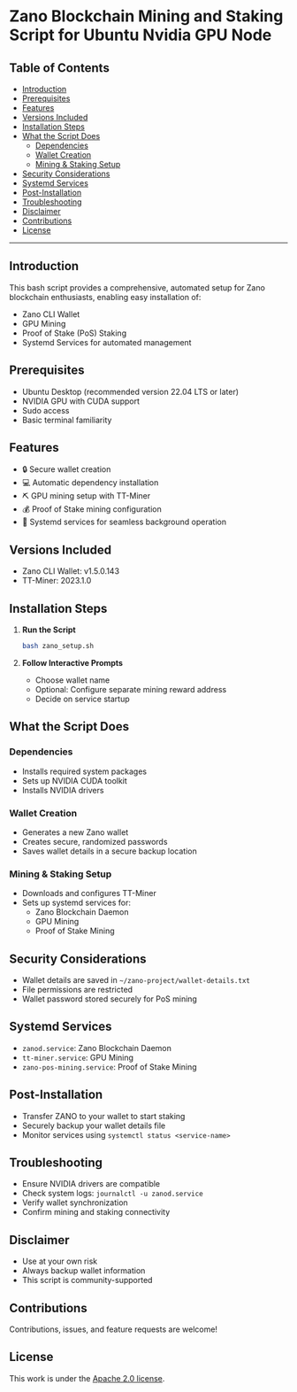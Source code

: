 <h1> Zano Blockchain Mining and Staking Script for Ubuntu Nvidia GPU Node </h1>

<h2>Table of Contents</h2>

- [Introduction](#introduction)
- [Prerequisites](#prerequisites)
- [Features](#features)
- [Versions Included](#versions-included)
- [Installation Steps](#installation-steps)
- [What the Script Does](#what-the-script-does)
  - [Dependencies](#dependencies)
  - [Wallet Creation](#wallet-creation)
  - [Mining \& Staking Setup](#mining--staking-setup)
- [Security Considerations](#security-considerations)
- [Systemd Services](#systemd-services)
- [Post-Installation](#post-installation)
- [Troubleshooting](#troubleshooting)
- [Disclaimer](#disclaimer)
- [Contributions](#contributions)
- [License](#license)

---

## Introduction

This bash script provides a comprehensive, automated setup for Zano blockchain enthusiasts, enabling easy installation of:
- Zano CLI Wallet
- GPU Mining
- Proof of Stake (PoS) Staking
- Systemd Services for automated management

## Prerequisites

- Ubuntu Desktop (recommended version 22.04 LTS or later)
- NVIDIA GPU with CUDA support
- Sudo access
- Basic terminal familiarity

## Features

- 🔒 Secure wallet creation
- 💻 Automatic dependency installation
- ⛏️ GPU mining setup with TT-Miner
- 💰 Proof of Stake mining configuration
- 🚀 Systemd services for seamless background operation

## Versions Included

- Zano CLI Wallet: v1.5.0.143
- TT-Miner: 2023.1.0

## Installation Steps

1. **Run the Script**
   ```bash
   bash zano_setup.sh
   ```

2. **Follow Interactive Prompts**
   - Choose wallet name
   - Optional: Configure separate mining reward address
   - Decide on service startup

## What the Script Does

### Dependencies
- Installs required system packages
- Sets up NVIDIA CUDA toolkit
- Installs NVIDIA drivers

### Wallet Creation
- Generates a new Zano wallet
- Creates secure, randomized passwords
- Saves wallet details in a secure backup location

### Mining & Staking Setup
- Downloads and configures TT-Miner
- Sets up systemd services for:
  - Zano Blockchain Daemon
  - GPU Mining
  - Proof of Stake Mining

## Security Considerations

- Wallet details are saved in `~/zano-project/wallet-details.txt`
- File permissions are restricted
- Wallet password stored securely for PoS mining

## Systemd Services

- `zanod.service`: Zano Blockchain Daemon
- `tt-miner.service`: GPU Mining
- `zano-pos-mining.service`: Proof of Stake Mining

## Post-Installation

- Transfer ZANO to your wallet to start staking
- Securely backup your wallet details file
- Monitor services using `systemctl status <service-name>`

## Troubleshooting

- Ensure NVIDIA drivers are compatible
- Check system logs: `journalctl -u zanod.service`
- Verify wallet synchronization
- Confirm mining and staking connectivity

## Disclaimer

- Use at your own risk
- Always backup wallet information
- This script is community-supported

## Contributions

Contributions, issues, and feature requests are welcome!

## License

This work is under the [Apache 2.0 license](./LICENSE).